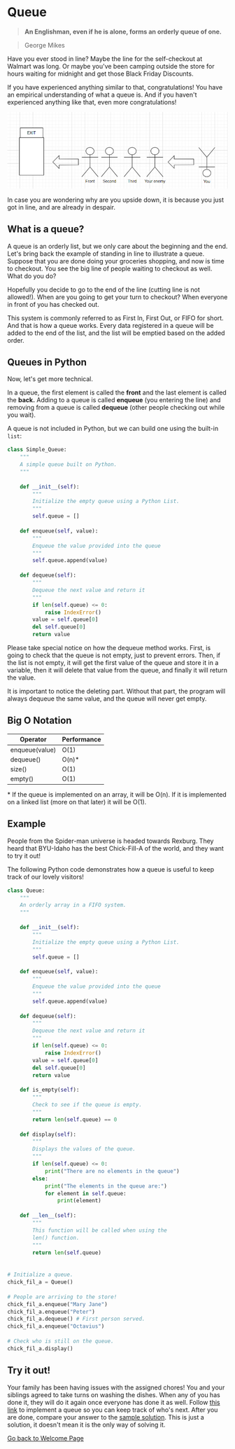 # Queue
> **An Englishman, even if he is alone, forms an orderly queue of one.**

 > George Mikes

Have you ever stood in line? Maybe the line for the self-checkout at Walmart was long. Or maybe you've been camping outside the store for hours waiting for midnight and get those Black Friday Discounts.

If you have experienced anything similar to that, congratulations! You have an empirical understanding of what a queue is. And if you haven't experienced anything like that, even more congratulations!

![Queue to the exit](/pictures/Queue.png)

In case you are wondering why are you upside down, it is because you just got in line, and are already in despair.

## What is a queue?
A queue is an orderly list, but we only care about the beginning and the end. Let's bring back the example of standing in line to illustrate a queue. Suppose that you are done doing your groceries shopping, and now is time to checkout. You see the big line of people waiting to checkout as well. What do you do? 

Hopefully you decide to go to the end of the line (cutting line is not allowed!). When are you going to get your turn to checkout? When everyone in front of you has checked out.

This system is commonly referred to as First In, First Out, or FIFO for short. And that is how a queue works. Every data registered in a queue will be added to the end of the list, and the list will be emptied based on the added order.

## Queues in Python
Now, let's get more technical.

In a queue, the first element is called the **front** and the last element is called the **back.** Adding to a queue is called **enqueue** (you entering the line) and removing from a queue is called **dequeue** (other people checking out while you wait).

A queue is not included in Python, but we can build one using the built-in `list`:

```python
class Simple_Queue:
    """
    A simple queue built on Python.
    """

    def __init__(self):
        """
        Initialize the empty queue using a Python List.  
        """
        self.queue = []

    def enqueue(self, value):
        """
        Enqueue the value provided into the queue
        """
        self.queue.append(value)

    def dequeue(self):
        """
        Dequeue the next value and return it
        """
        if len(self.queue) <= 0:
            raise IndexError()
        value = self.queue[0]
        del self.queue[0]
        return value
```

Please take special notice on how the dequeue method works. First, is going to check that the queue is not empty, just to prevent errors. Then, if the list is not empty, it will get the first value of the queue and store it in a variable, then it will delete that value from the queue, and finally it will return the value.

It is important to notice the deleting part. Without that part, the program will always dequeue the same value, and the queue will never get empty.
## Big O Notation
Operator        | Performance
----------------|------------
enqueue(value)  | O(1)
dequeue()       | O(n)*
size()          | O(1)
empty()         | O(1)

\* If the queue is implemented on an array, it will be O(n). If it is implemented on a linked list (more on that later) it will be O(1). 
## Example
People from the Spider-man universe is headed towards Rexburg. They heard that BYU-Idaho has the best Chick-Fill-A of the world, and they want to try it out!

The following Python code demonstrates how a queue is useful to keep track of our lovely visitors!

```python
class Queue:
    """
    An orderly array in a FIFO system.
    """

    def __init__(self):
        """
        Initialize the empty queue using a Python List.
        """
        self.queue = []

    def enqueue(self, value):
        """
        Enqueue the value provided into the queue
        """
        self.queue.append(value)

    def dequeue(self):
        """
        Dequeue the next value and return it
        """
        if len(self.queue) <= 0:
            raise IndexError()
        value = self.queue[0]
        del self.queue[0]
        return value
    
    def is_empty(self):
        """
        Check to see if the queue is empty.
        """
        return len(self.queue) == 0
    
    def display(self):
        """
        Displays the values of the queue.
        """
        if len(self.queue) <= 0:
            print("There are no elements in the queue")
        else:
            print("The elements in the queue are:")
            for element in self.queue:
                print(element)

    def __len__(self):
        """
        This function will be called when using the
        len() function. 
        """
        return len(self.queue)


# Initialize a queue.
chick_fil_a = Queue()

# People are arriving to the store!
chick_fil_a.enqueue("Mary Jane")
chick_fil_a.enqueue("Peter")
chick_fil_a.dequeue() # First person served.
chick_fil_a.enqueue("Octavius")

# Check who is still on the queue.
chick_fil_a.display()
```

## Try it out!
Your family has been having issues with the assigned chores! You and your siblings agreed to take turns on washing the dishes. When any of you has done it, they will do it again once everyone has done it as well.
Follow [this link](/code/family_chores.py) to implement a queue so you can keep track of who's next. After you are done, compare your answer to the [sample solution](/code/family_chores_solution.py). This is just a solution, it doesn't mean it is the only way of solving it.

[Go back to Welcome Page](0-welcome.md)
